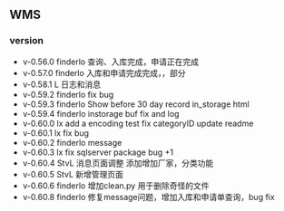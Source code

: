 ## WMS

### version
* v-0.56.0 finderlo
   查询、入库完成，申请正在完成
* v-0.57.0 finderlo
   入库和申请完成完成，，部分
* v-0.58.1 L
   日志和消息
* v-0.59.2 finderlo
   fix bug
* v-0.59.3 finderlo
   Show before 30 day record in_storage html
* v-0.59.4 finderlo
   instorage buf fix and log
* v-0.60.0 lx
   add a encoding test
   fix categoryID
   update readme
* v-0.60.1 lx
   fix bug
* v-0.60.2 finderlo
   message
* v-0.60.3 lx
   fix sqlserver package bug +1
* v-0.60.4 StvL 
   消息页面调整   添加增加厂家，分类功能
* v-0.60.5 StvL 新增管理页面
* v-0.60.6 finderlo 
   增加clean.py 用于删除奇怪的文件
* v-0.60.8 finderlo 
   修复message问题，增加入库和申请单查询，bug fix
